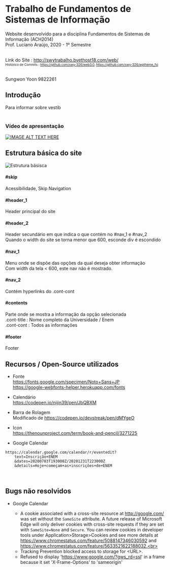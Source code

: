 Trabalho de Fundamentos de Sistemas de Informação
===================================================

Website desenvolvido para a disciplina Fundamentos de Sistemas de Informação (ACH2014) <br>
Prof. Luciano Araújo, 2020 - 1º Semestre <br><br>

Link do Site : http://swytrabalho.byethost18.com/web/ <br>
<font size="-7"> Histórico de Commits : https://github.com/swy-326/web3.0, https://github.com/swy-326/wptheme_fsi </font> <br><br>

Sungwon Yoon 9822261


Introdução
------------------------------------------
Para informar sobre vestib <br><br>
### Vídeo de apresentação
[![IMAGE ALT TEXT HERE](http://img.youtube.com/vi/-XXod_Bd8VQ/0.jpg)](http://www.youtube.com/watch?v=-XXod_Bd8VQ)



Estrutura básica do site
---------------------------------------------
![Estrutura básisca](https://github.com/swy-326/backupDefinitivo/raw/master/readme_img/structure.png)

#### #skip
Acessibilidade, Skip Navigation <br>

#### #header_1 
Header principal do site <br>

#### #header_2
Header secundário em que indica o que contém no #nav_1 e #nav_2  <br>
Quando o width do site se torna menor que 600, esconde div é escondido <br>

#### #nav_1
Menu onde se dispõe das opções da qual deseja obter informação <br>
Com width da tela < 600, este nav não é mostrado. <br>

#### #nav_2 
Contém hyperlinks do .cont-cont <br>

#### #contents
Parte onde se mostra a informação da opção selecionada <br>
.cont-title : Nome completo da Universidade / Enem <br>
.cont-cont : Todos as informações  <br>

#### #footer
Footer <br>


Recursos / Open-Source utilizados
------------------------------------------------
- Fonte <br>
https://fonts.google.com/specimen/Noto+Sans+JP <br>
https://google-webfonts-helper.herokuapp.com/fonts  <p>

- Calendário <br>
https://codepen.io/nijin39/pen/JbQBXM <p>

- Barra de Rolagem <br>
Modificado de https://codepen.io/devstreak/pen/dMYgeO  <p>

- Icon <br>
https://thenounproject.com/term/book-and-pencil/3271225 <p>
  
- Google Calendar <br>
```
https://calendar.google.com/calendar/r/eventedit?
    text=Inscrição+ENEM
    &dates=20200703T193000Z/20201231T223000Z
    &details=Hoje+começam+as+inscrições+de+ENEM
```
<br>


Bugs não resolvidos
----------------------------------
- Google Calendar <p>
  - A cookie associated with a cross-site resource at http://google.com/ was set without the `SameSite` attribute. A future release of Microsoft Edge will only deliver cookies with cross-site requests if they are set with `SameSite=None` and `Secure`. You can review cookies in developer tools under Application>Storage>Cookies and see more details at https://www.chromestatus.com/feature/5088147346030592 and https://www.chromestatus.com/feature/5633521622188032.<br>
  - Tracking Prevention blocked access to storage for \<URL\>. <br>
  - Refused to display 'https://www.google.com/?gws_rd=ssl' in a frame because it set 'X-Frame-Options' to 'sameorigin' <br>
